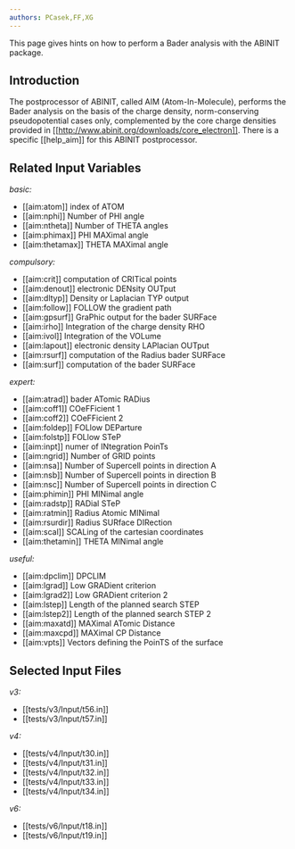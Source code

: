 ```yaml
---
authors: PCasek,FF,XG
---
```

<!--
This file is automatically generated by mksite.py. All changes will be lost.
Change the input yaml files or the python code
-->

This page gives hints on how to perform a Bader analysis with the ABINIT package.

## Introduction

The postprocessor of ABINIT, called AIM (Atom-In-Molecule), performs the Bader
analysis on the basis of the charge density, norm-conserving pseudopotential
cases only, complemented by the core charge densities provided in
[[http://www.abinit.org/downloads/core_electron]]. There is a specific
[[help_aim]] for this ABINIT postprocessor.



## Related Input Variables

*basic:*

- [[aim:atom]]  index of ATOM
- [[aim:nphi]]  Number of PHI angle
- [[aim:ntheta]]  Number of THETA angles
- [[aim:phimax]]  PHI MAXimal angle
- [[aim:thetamax]]  THETA MAXimal angle
 
*compulsory:*

- [[aim:crit]]  computation of CRITical points
- [[aim:denout]]  electronic DENsity OUTput
- [[aim:dltyp]]  Density or Laplacian TYP output
- [[aim:follow]]  FOLLOW the gradient path
- [[aim:gpsurf]]  GraPhic output for the bader SURFace
- [[aim:irho]]  Integration of the charge density RHO
- [[aim:ivol]]  Integration of the VOLume
- [[aim:lapout]]  electronic density LAPlacian OUTput
- [[aim:rsurf]]  computation of the Radius bader SURFace
- [[aim:surf]]  computation of the bader SURFace
 
*expert:*

- [[aim:atrad]]  bader ATomic RADius
- [[aim:coff1]]  COeFFicient 1
- [[aim:coff2]]  COeFFicient 2
- [[aim:foldep]]  FOLlow DEParture
- [[aim:folstp]]  FOLlow STeP
- [[aim:inpt]]  numer of INtegration PoinTs
- [[aim:ngrid]]  Number of GRID points
- [[aim:nsa]]  Number of Supercell points in direction A
- [[aim:nsb]]  Number of Supercell points in direction B
- [[aim:nsc]]  Number of Supercell points in direction C
- [[aim:phimin]]  PHI MINimal angle
- [[aim:radstp]]  RADial STeP
- [[aim:ratmin]]  Radius Atomic MINimal
- [[aim:rsurdir]]  Radius SURface DIRection
- [[aim:scal]]  SCALing of the cartesian coordinates
- [[aim:thetamin]]  THETA MINimal angle
 
*useful:*

- [[aim:dpclim]]  DPCLIM
- [[aim:lgrad]]  Low GRADient criterion
- [[aim:lgrad2]]  Low GRADient criterion 2
- [[aim:lstep]]  Length of the planned search STEP
- [[aim:lstep2]]  Length of the planned search STEP 2
- [[aim:maxatd]]  MAXimal ATomic Distance
- [[aim:maxcpd]]  MAXimal CP Distance
- [[aim:vpts]]  Vectors defining the PoinTS of the surface
 

## Selected Input Files

*v3:*

- [[tests/v3/Input/t56.in]]
- [[tests/v3/Input/t57.in]]
 
*v4:*

- [[tests/v4/Input/t30.in]]
- [[tests/v4/Input/t31.in]]
- [[tests/v4/Input/t32.in]]
- [[tests/v4/Input/t33.in]]
- [[tests/v4/Input/t34.in]]
 
*v6:*

- [[tests/v6/Input/t18.in]]
- [[tests/v6/Input/t19.in]]
 

